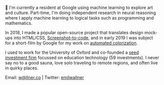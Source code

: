 👋 I'm currently a resident at Google using machine learning to explore art and culture. Part-time, I'm doing independent research in neural reasoning where I apply machine learning to logical tasks such as programming and mathematics. 

In 2018, I made a popular open-source project that translates design mock-ups into HTML/CSS, [Screenshot-to-code](https://github.com/emilwallner/Screenshot-to-code), and in early 2019 I was subject for a short-film by Google for my work on [automated colorization](https://www.youtube.com/watch?v=xKPk7tG2upc). 

I used to work for the University of Oxford and co-founded a [seed investment firm](http://emerge.education/) focussed on education technology (59 investments). I never say no to a good sauna, love solo traveling to remote regions, and often live in quirky places. 

Email: w@llner.co | Twitter: [emilwallner](https://twitter.com/EmilWallner)
